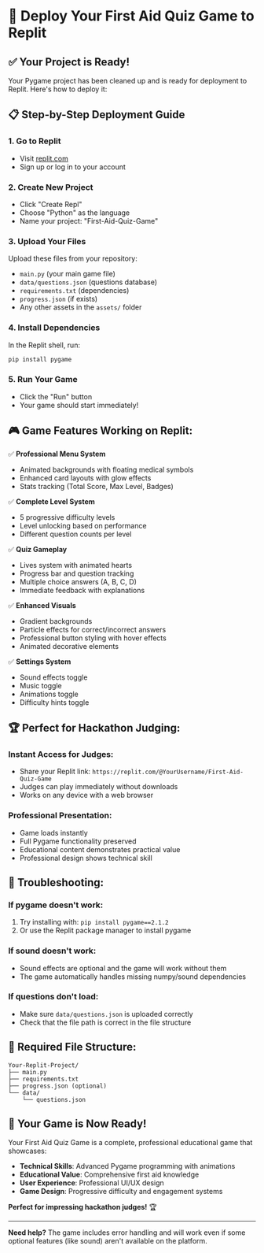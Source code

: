 # 🚀 Deploy Your First Aid Quiz Game to Replit

## ✅ Your Project is Ready!

Your Pygame project has been cleaned up and is ready for deployment to Replit. Here's how to deploy it:

## 📋 Step-by-Step Deployment Guide

### 1. **Go to Replit**
- Visit [replit.com](https://replit.com)
- Sign up or log in to your account

### 2. **Create New Project**
- Click "Create Repl"
- Choose "Python" as the language
- Name your project: "First-Aid-Quiz-Game"

### 3. **Upload Your Files**
Upload these files from your repository:
- `main.py` (your main game file)
- `data/questions.json` (questions database)
- `requirements.txt` (dependencies)
- `progress.json` (if exists)
- Any other assets in the `assets/` folder

### 4. **Install Dependencies**
In the Replit shell, run:
```bash
pip install pygame
```

### 5. **Run Your Game**
- Click the "Run" button
- Your game should start immediately!

## 🎮 Game Features Working on Replit:

✅ **Professional Menu System**
- Animated backgrounds with floating medical symbols
- Enhanced card layouts with glow effects
- Stats tracking (Total Score, Max Level, Badges)

✅ **Complete Level System**
- 5 progressive difficulty levels
- Level unlocking based on performance
- Different question counts per level

✅ **Quiz Gameplay**
- Lives system with animated hearts
- Progress bar and question tracking
- Multiple choice answers (A, B, C, D)
- Immediate feedback with explanations

✅ **Enhanced Visuals**
- Gradient backgrounds
- Particle effects for correct/incorrect answers
- Professional button styling with hover effects
- Animated decorative elements

✅ **Settings System**
- Sound effects toggle
- Music toggle
- Animations toggle
- Difficulty hints toggle

## 🏆 Perfect for Hackathon Judging:

### **Instant Access for Judges:**
- Share your Replit link: `https://replit.com/@YourUsername/First-Aid-Quiz-Game`
- Judges can play immediately without downloads
- Works on any device with a web browser

### **Professional Presentation:**
- Game loads instantly
- Full Pygame functionality preserved
- Educational content demonstrates practical value
- Professional design shows technical skill

## 🔧 Troubleshooting:

### **If pygame doesn't work:**
1. Try installing with: `pip install pygame==2.1.2`
2. Or use the Replit package manager to install pygame

### **If sound doesn't work:**
- Sound effects are optional and the game will work without them
- The game automatically handles missing numpy/sound dependencies

### **If questions don't load:**
- Make sure `data/questions.json` is uploaded correctly
- Check that the file path is correct in the file structure

## 📁 Required File Structure:
```
Your-Replit-Project/
├── main.py
├── requirements.txt
├── progress.json (optional)
└── data/
    └── questions.json
```

## 🎯 Your Game is Now Ready!

Your First Aid Quiz Game is a complete, professional educational game that showcases:
- **Technical Skills**: Advanced Pygame programming with animations
- **Educational Value**: Comprehensive first aid knowledge
- **User Experience**: Professional UI/UX design
- **Game Design**: Progressive difficulty and engagement systems

**Perfect for impressing hackathon judges!** 🏆

---

**Need help?** The game includes error handling and will work even if some optional features (like sound) aren't available on the platform.
